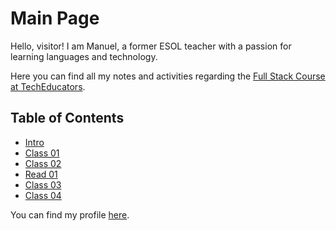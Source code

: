 # Main Page
Hello, visitor! I am Manuel, a former ESOL teacher with a passion for learning languages and technology.

Here you can find all my notes and activities regarding the [Full Stack Course at TechEducators](https://techeducators.co.uk/course/full-stack-mern-bootcamp).

## Table of Contents
- [Intro](https://mannyggb.github.io/reading-notes/intro)
- [Class 01](https://mannyggb.github.io/reading-notes/class-01)
- [Class 02](https://mannyggb.github.io/reading-notes/class-02)
- [Read 01](https://mannyggb.github.io/reading-notes/read-01)
- [Class 03](https://mannyggb.github.io/reading-notes/class-03)
- [Class 04](https://mannyggb.github.io/reading-notes/class-04)

You can find my profile [here](https://github.com/MannyGGB).